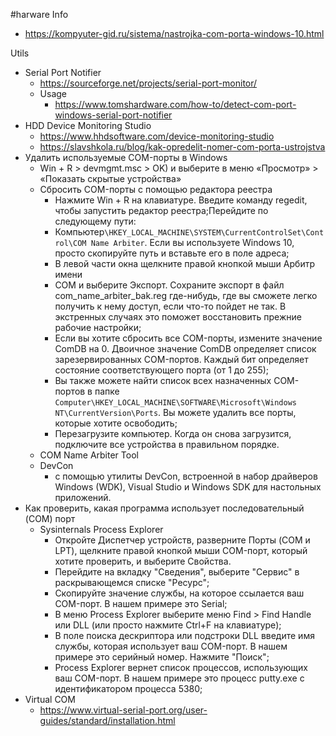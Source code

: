 #harware 
Info
- https://kompyuter-gid.ru/sistema/nastrojka-com-porta-windows-10.html

Utils
- Serial Port Notifier 
	- https://sourceforge.net/projects/serial-port-monitor/
	- Usage
		- https://www.tomshardware.com/how-to/detect-com-port-windows-serial-port-notifier
- HDD Device Monitoring Studio
	- https://www.hhdsoftware.com/device-monitoring-studio
	- https://slavshkola.ru/blog/kak-opredelit-nomer-com-porta-ustrojstva
- Удалить используемые COM-порты в Windows
	-  Win + R > devmgmt.msc > OK) и выберите в меню «Просмотр» > «Показать скрытые устройства»
	- Сбросить COM-порты с помощью редактора реестра
		- Нажмите Win + R на клавиатуре. Введите команду regedit, чтобы запустить редактор реестра;Перейдите по следующему пути: 
		- Компьютер`\HKEY_LOCAL_MACHINE\SYSTEM\CurrentControlSet\Control\COM Name Arbiter`. Если вы используете Windows 10, просто скопируйте путь и вставьте его в поле адреса;
		- В левой части окна щелкните правой кнопкой мыши Арбитр имени 
		- COM и выберите Экспорт. Сохраните экспорт в файл com_name_arbiter_bak.reg где-нибудь, где вы сможете легко получить к нему доступ, если что-то пойдет не так. В экстренных случаях это поможет восстановить прежние рабочие настройки;
		- Если вы хотите сбросить все COM-порты, измените значение ComDB на 0. Двоичное значение ComDB определяет список зарезервированных COM-портов. Каждый бит определяет состояние соответствующего порта (от 1 до 255);
		- Вы также можете найти список всех назначенных COM-портов в папке `Computer\HKEY_LOCAL_MACHINE\SOFTWARE\Microsoft\Windows NT\CurrentVersion\Ports`. Вы можете удалить все порты, которые хотите освободить;
		- Перезагрузите компьютер. Когда он снова загрузится, подключите все устройства в правильном порядке.
	- COM Name Arbiter Tool
	- DevCon
		- с помощью утилиты DevCon, встроенной в набор драйверов Windows (WDK), Visual Studio и Windows SDK для настольных приложений.
- Как проверить, какая программа использует последовательный (COM) порт
	- Sysinternals Process Explorer 
		- Откройте Диспетчер устройств, разверните Порты (COM и LPT), щелкните правой кнопкой мыши COM-порт, который хотите проверить, и выберите Свойства.
		- Перейдите на вкладку "Сведения", выберите "Сервис" в раскрывающемся списке "Ресурс";
		- Скопируйте значение службы, на которое ссылается ваш COM-порт. В нашем примере это Serial;
		- В меню Process Explorer выберите меню Find > Find Handle или DLL (или просто нажмите Ctrl+F на клавиатуре); 
		- В поле поиска дескриптора или подстроки DLL введите имя службы, которая использует ваш COM-порт. В нашем примере это серийный номер. Нажмите "Поиск";
		- Process Explorer вернет список процессов, использующих ваш COM-порт. В нашем примере это процесс putty.exe с идентификатором процесса 5380; 
- Virtual COM
	- https://www.virtual-serial-port.org/user-guides/standard/installation.html